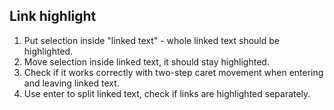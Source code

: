 ## Link highlight

1. Put selection inside "linked text" - whole linked text should be highlighted.
1. Move selection inside linked text, it should stay highlighted.
1. Check if it works correctly with two-step caret movement when entering and leaving linked text.
1. Use enter to split linked text, check if links are highlighted separately.

